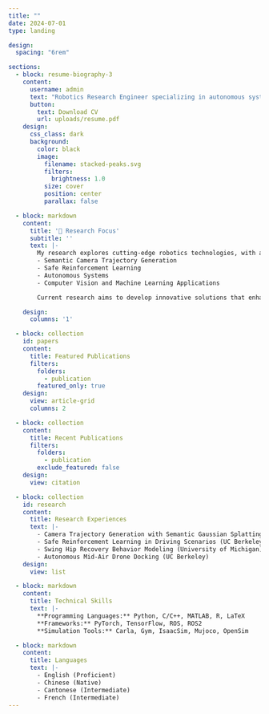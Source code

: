 ```yaml
---
title: ""
date: 2024-07-01
type: landing

design:
  spacing: "6rem"

sections:
  - block: resume-biography-3
    content:
      username: admin
      text: "Robotics Research Engineer specializing in autonomous systems, computer vision, and machine learning. Focused on developing innovative robotic technologies including semantic camera trajectory generation, safe reinforcement learning, and trip-recovery planning for prosthetic systems."
      button:
        text: Download CV
        url: uploads/resume.pdf
    design:
      css_class: dark
      background:
        color: black
        image:
          filename: stacked-peaks.svg
          filters:
            brightness: 1.0
          size: cover
          position: center
          parallax: false

  - block: markdown
    content:
      title: '🤖 Research Focus'
      subtitle: ''
      text: |-
        My research explores cutting-edge robotics technologies, with a particular emphasis on:
        - Semantic Camera Trajectory Generation
        - Safe Reinforcement Learning
        - Autonomous Systems
        - Computer Vision and Machine Learning Applications

        Current research aims to develop innovative solutions that enhance robotic perception, decision-making, and interaction capabilities.

    design:
      columns: '1'

  - block: collection
    id: papers
    content:
      title: Featured Publications
      filters:
        folders:
          - publication
        featured_only: true
    design:
      view: article-grid
      columns: 2

  - block: collection
    content:
      title: Recent Publications
      filters:
        folders:
          - publication
        exclude_featured: false
    design:
      view: citation

  - block: collection
    id: research
    content:
      title: Research Experiences
      text: |-
        - Camera Trajectory Generation with Semantic Gaussian Splatting (CMU)
        - Safe Reinforcement Learning in Driving Scenarios (UC Berkeley)
        - Swing Hip Recovery Behavior Modeling (University of Michigan)
        - Autonomous Mid-Air Drone Docking (UC Berkeley)
    design:
      view: list

  - block: markdown
    content:
      title: Technical Skills
      text: |-
        **Programming Languages:** Python, C/C++, MATLAB, R, LaTeX
        **Frameworks:** PyTorch, TensorFlow, ROS, ROS2
        **Simulation Tools:** Carla, Gym, IsaacSim, Mujoco, OpenSim

  - block: markdown
    content:
      title: Languages
      text: |-
        - English (Proficient)
        - Chinese (Native)
        - Cantonese (Intermediate)
        - French (Intermediate)
---
```

